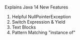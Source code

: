 Explains Java 14 New Features
1. Helpful NullPointerException
2. Switch Expression & Yield
3. Text Blocks
4. Pattern Matching "instance of"